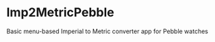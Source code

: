 Imp2MetricPebble
================

Basic menu-based Imperial to Metric converter app for Pebble watches
